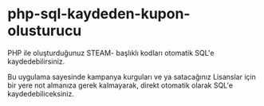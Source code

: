 # php-sql-kaydeden-kupon-olusturucu
PHP ile oluşturduğunuz STEAM- başlıklı kodları otomatik SQL'e kaydedebilirsiniz.

Bu uygulama sayesinde kampanya kurguları ve ya satacağınız Lisanslar için bir yere not almanıza gerek kalmayarak, direkt otomatik olarak SQL'e kaydedebiliceksiniz.
